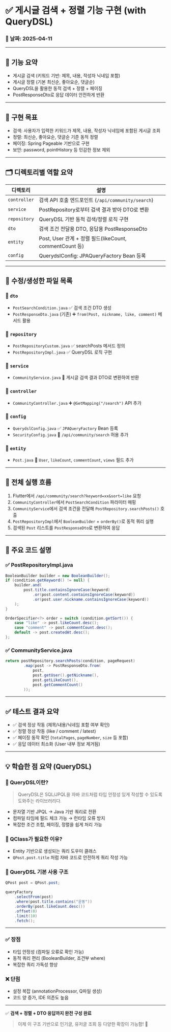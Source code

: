 
# ✅ 게시글 검색 + 정렬 기능 구현 (with QueryDSL)

### 📅 날짜: 2025-04-11

---

## 🧩 기능 요약
- 게시글 검색 (키워드 기반: 제목, 내용, 작성자 닉네임 포함)
- 게시글 정렬 (기본 최신순, 좋아요순, 댓글순)
- QueryDSL을 활용한 동적 검색 + 정렬 + 페이징
- PostResponseDto로 응답 데이터 안전하게 반환

---

## 🎯 구현 목표
- 검색: 사용자가 입력한 키워드가 제목, 내용, 작성자 닉네임에 포함된 게시글 조회
- 정렬: 최신순, 좋아요순, 댓글순 기준 동적 정렬
- 페이징: Spring Pageable 기반으로 구현
- 보안: password, pointHistory 등 민감한 정보 제외

---

## 🗂️ 디렉토리별 역할 요약

| 디렉토리 | 설명 |
|----------|------|
| `controller` | 검색 API 호출 엔드포인트 (`/api/community/search`) |
| `service` | PostRepository로부터 검색 결과 받아 DTO로 변환 |
| `repository` | QueryDSL 기반 동적 검색/정렬 로직 구현 |
| `dto` | 검색 조건 전달용 DTO, 응답용 PostResponseDto |
| `entity` | Post, User 관계 + 정렬 필드(likeCount, commentCount 등) |
| `config` | QuerydslConfig: JPAQueryFactory Bean 등록 |

---

## 📝 수정/생성한 파일 목록

### 📁 `dto`
- `PostSearchCondition.java` ✅ 검색 조건 DTO 생성
- `PostResponseDto.java` (기존) ➕ `from(Post, nickname, like, comment)` 메서드 활용

### 📁 `repository`
- `PostRepositoryCustom.java` ✅ searchPosts 메서드 정의
- `PostRepositoryImpl.java` ✅ QueryDSL 로직 구현

### 📁 `service`
- `CommunityService.java` 🔁 게시글 검색 결과 DTO로 변환하여 반환

### 📁 `controller`
- `CommunityController.java` ➕ `@GetMapping("/search")` API 추가

### 📁 `config`
- `QuerydslConfig.java` ✅ `JPAQueryFactory` Bean 등록
- `SecurityConfig.java` 🔧 `/api/community/search` 허용 추가

### 📁 `entity`
- `Post.java` 🔧 `User`, `likeCount`, `commentCount`, `views` 필드 추가

---

## 🔄 전체 실행 흐름

1. Flutter에서 `/api/community/search?keyword=xx&sort=like` 요청
2. `CommunityController`에서 `PostSearchCondition` 파라미터 매핑
3. `CommunityService`에서 검색 조건을 전달해 `PostRepository.searchPosts()` 호출
4. `PostRepositoryImpl`에서 `BooleanBuilder` + `orderBy()`로 동적 쿼리 실행
5. 검색된 `Post` 리스트를 `PostResponseDto`로 변환하여 응답

---

## 🔎 주요 코드 설명

### ✅ PostRepositoryImpl.java
```java
BooleanBuilder builder = new BooleanBuilder();
if (condition.getKeyword() != null) {
    builder.and(
        post.title.containsIgnoreCase(keyword)
            .or(post.content.containsIgnoreCase(keyword))
            .or(post.user.nickname.containsIgnoreCase(keyword))
    );
}

OrderSpecifier<?> order = switch (condition.getSort()) {
    case "like" -> post.likeCount.desc();
    case "comment" -> post.commentCount.desc();
    default -> post.createdAt.desc();
};
```

### ✅ CommunityService.java
```java
return postRepository.searchPosts(condition, pageRequest)
        .map(post -> PostResponseDto.from(
            post,
            post.getUser().getNickname(),
            post.getLikeCount(),
            post.getCommentCount()
        ));
```

---

## ✅ 테스트 결과 요약
- ✅ 검색 정상 작동 (제목/내용/닉네임 포함 여부 확인)
- ✅ 정렬 정상 작동 (like / comment / latest)
- ✅ 페이징 동작 확인 (`totalPages`, `pageNumber`, `size` 등 포함)
- ✅ 응답 데이터 최소화 (User 내부 정보 제거됨)

---

## 💡 학습한 점 요약 (QueryDSL)

### 📌 QueryDSL이란?
> QueryDSL은 SQL/JPQL을 자바 코드처럼 타입 안정성 있게 작성할 수 있도록 도와주는 라이브러리다.

- 문자열 기반 JPQL → Java 기반 쿼리로 전환
- 컴파일 타임에 필드 체크 가능 → 런타임 오류 방지
- 복잡한 조건 조합, 페이징, 정렬을 쉽게 처리 가능

### 📌 QClass가 필요한 이유?
- Entity 기반으로 생성되는 쿼리 도우미 클래스
- `QPost.post.title` 처럼 자바 코드로 안전하게 쿼리 작성 가능

### 📌 QueryDSL 기본 사용 구조
```java
QPost post = QPost.post;

queryFactory
    .selectFrom(post)
    .where(post.title.contains("운동"))
    .orderBy(post.likeCount.desc())
    .offset(0)
    .limit(10)
    .fetch();
```

---

### ✅ 장점
- 타입 안정성 (컴파일 오류로 확인 가능)
- 동적 쿼리 편리 (BooleanBuilder, 조건부 where)
- 복잡한 쿼리 가독성 향상

### ❌ 단점
- 설정 복잡 (annotationProcessor, Q파일 생성)
- 코드 양 증가, IDE 의존도 높음

---

✅ **검색 + 정렬 + DTO 응답까지 완전 구성 완료**  
> 이제 이 구조 기반으로 인기글, 유저글 조회 등 다양한 확장이 가능함! 💪

